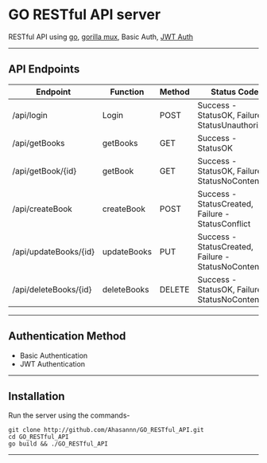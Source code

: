 # GO RESTful API server

RESTful API using [go](https://github.com/golang), [gorilla mux](https://github.com/gorilla/mux), Basic Auth, [JWT Auth](https://github.com/dgrijalva/jwt-go)

<hr/>

## API Endpoints 

| Endpoint      | Function    | Method | Status Code | Auth
| -----------   | ----------- | ------ | ----------- |---------- 
| /api/login    | Login      |     POST   |  Success - StatusOK, Failure - StatusUnauthorized | Basic
| /api/getBooks | getBooks   |   GET     |   Success - StatusOK      | JWT
| /api/getBook/{id} | getBook | GET  |  Success - StatusOK, Failure - StatusNoContent | JWT
| /api/createBook | createBook | POST | Success - StatusCreated, Failure - StatusConflict | JWT
| /api/updateBooks/{id} | updateBooks | PUT | Success - StatusCreated, Failure - StatusNoContent | JWT
| /api/deleteBooks/{id} | deleteBooks | DELETE | Success - StatusOK, Failure - StatusNoContent | JWT

<hr/>

## Authentication Method

- Basic Authentication
- JWT Authentication

<hr/>

## Installation 
Run the server using the commands-

    git clone http://github.com/Ahasannn/GO_RESTful_API.git
    cd GO_RESTful_API
    go build && ./GO_RESTful_API
    
<hr/>

